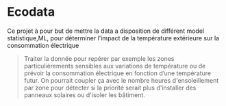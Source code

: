 # Ecodata

Ce projet à pour but de mettre la data a disposition de différent model statistique,ML, pour déterminer l'impact de la température extérieure sur la consommation électrique


 > Traiter la donnée pour repérer par exemple les zones particulièrements sensibles aux variations de température ou de prévoir la consommation électrique en fonction d’une température futur. On pourrait coupler ça avec le nombre heures d'ensoleillement par zone pour détecter si la priorité serait plus d'installer des panneaux solaires ou d'isoler les bâtiment.


